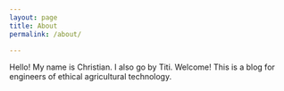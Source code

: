 ```yaml
---
layout: page
title: About
permalink: /about/

---
```


Hello! My name is Christian. I also go by Titi. Welcome! This is a blog for engineers of ethical agricultural technology.

